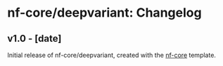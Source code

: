 # nf-core/deepvariant: Changelog

## v1.0 - [date]
Initial release of nf-core/deepvariant, created with the [nf-core](http://nf-co.re/) template.
